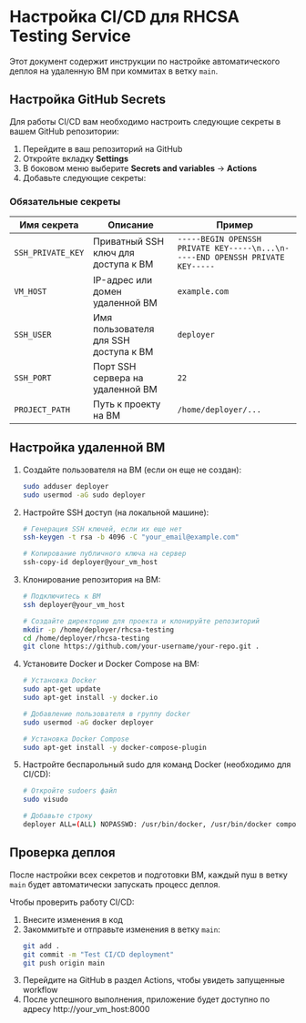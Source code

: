 # Настройка CI/CD для RHCSA Testing Service

Этот документ содержит инструкции по настройке автоматического деплоя на удаленную ВМ при коммитах в ветку `main`.

## Настройка GitHub Secrets

Для работы CI/CD вам необходимо настроить следующие секреты в вашем GitHub репозитории:

1. Перейдите в ваш репозиторий на GitHub
2. Откройте вкладку **Settings**
3. В боковом меню выберите **Secrets and variables** → **Actions**
4. Добавьте следующие секреты:

### Обязательные секреты

| Имя секрета | Описание | Пример |
|-------------|----------|--------|
| `SSH_PRIVATE_KEY` | Приватный SSH ключ для доступа к ВМ | `-----BEGIN OPENSSH PRIVATE KEY-----\n...\n-----END OPENSSH PRIVATE KEY-----` |
| `VM_HOST` | IP-адрес или домен удаленной ВМ | `example.com` |
| `SSH_USER` | Имя пользователя для SSH доступа к ВМ | `deployer` |
| `SSH_PORT` | Порт SSH сервера на удаленной ВМ | `22` |
| `PROJECT_PATH` | Путь к проекту на ВМ | `/home/deployer/...` |

## Настройка удаленной ВМ

1. Создайте пользователя на ВМ (если он еще не создан):
   ```bash
   sudo adduser deployer
   sudo usermod -aG sudo deployer
   ```

2. Настройте SSH доступ (на локальной машине):
   ```bash
   # Генерация SSH ключей, если их еще нет
   ssh-keygen -t rsa -b 4096 -C "your_email@example.com"
   
   # Копирование публичного ключа на сервер
   ssh-copy-id deployer@your_vm_host
   ```

3. Клонирование репозитория на ВМ:
   ```bash
   # Подключитесь к ВМ
   ssh deployer@your_vm_host
   
   # Создайте директорию для проекта и клонируйте репозиторий
   mkdir -p /home/deployer/rhcsa-testing
   cd /home/deployer/rhcsa-testing
   git clone https://github.com/your-username/your-repo.git .
   ```

4. Установите Docker и Docker Compose на ВМ:
   ```bash
   # Установка Docker
   sudo apt-get update
   sudo apt-get install -y docker.io
   
   # Добавление пользователя в группу docker
   sudo usermod -aG docker deployer
   
   # Установка Docker Compose
   sudo apt-get install -y docker-compose-plugin
   ```

5. Настройте беспарольный sudo для команд Docker (необходимо для CI/CD):
   ```bash
   # Откройте sudoers файл
   sudo visudo
   
   # Добавьте строку
   deployer ALL=(ALL) NOPASSWD: /usr/bin/docker, /usr/bin/docker compose
   ```

## Проверка деплоя

После настройки всех секретов и подготовки ВМ, каждый пуш в ветку `main` будет автоматически запускать процесс деплоя.

Чтобы проверить работу CI/CD:
1. Внесите изменения в код
2. Закоммитьте и отправьте изменения в ветку `main`:
   ```bash
   git add .
   git commit -m "Test CI/CD deployment"
   git push origin main
   ```
3. Перейдите на GitHub в раздел Actions, чтобы увидеть запущенные workflow
4. После успешного выполнения, приложение будет доступно по адресу http://your_vm_host:8000 